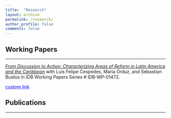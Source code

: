 ```yaml
---
title:  "Research"
layout: archive
permalink: /research/
author_profile: false
comments: false
---
```


## Working Papers  <!-- New line here... -->

---

[*From Discussion to Action: Characterizing Areas of Reform in Latin America and the Caribbean*](https://publications.iadb.org/en/discussion-action-characterizing-areas-reform-latin-america-and-caribbean) with Luis Felipe Cespedes, Maria Orduz, and Sebastian Bustos in IDB Working Papers Series # IDB-WP-01472. 

<a href="https://publications.iadb.org/en/discussion-action-characterizing-areas-reform-latin-america-and-caribbean" style="color: blue; text-decoration: underline;text-decoration-style: dotted;">custom link</a>

## Publications <!-- New line here... -->

---
